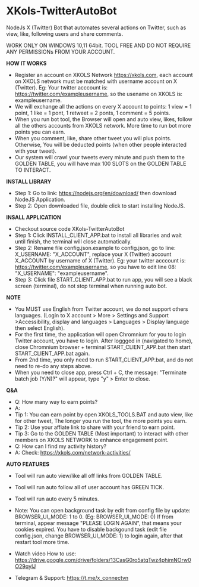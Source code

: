 # XKols-TwitterAutoBot
NodeJs X (Twitter) Bot that automates several actions on Twitter, such as view, like, following users and share comments.

WORK ONLY ON WINDOWS 10,11 64bit. 
TOOL FREE AND DO NOT REQUIRE ANY PERMISSIONs FROM YOUR ACCOUNT.

**HOW IT WORKS**
- Register an account on XKOLS Network https://xkols.com, each account on XKOLS network must be matched with username account on X (Twitter).
Eg: Your twitter acccount is: https://twitter.com/exampleusername, so the usename on XKOLS is: exampleusername.
- We will exchange all the actions on every X account to points: 1 view = 1 point, 1 like = 1 pont, 1 retweet = 2 ponts, 1 comment = 5 points.
- When you run bot tool, the Browser will open and auto view, likes, follow all the others accounts from XKOLS network. More time to run bot more points you can earn.
- When you comment, like, share other tweet you will plus points. Otherwise, You will be deducted points (when other people interacted with your tweet).
- Our system will crawl your tweets every minute and push them to the GOLDEN TABLE, you will have max 100 SLOTS on the GOLDEN TABLE TO INTERACT.

**INSTALL LIBRARY**
- Step 1: Go to link: https://nodejs.org/en/download/ then download NodeJS Application.
- Step 2: Open downloaded file, double click to start installing NodeJS.

**INSALL APPLICATION**
- Checkout source code XKols-TwitterAutoBot
- Step 1: Click INSTALL_CLIENT_APP.bat to install all libraries and wait until finish, the terminal will close automatically.
- Step 2: Rename file config.json.example to config.json, go to line: X_USERNAME: "X_ACCOUNT", replace your X (Twitter) account X_ACCOUNT by username of X (Twitter). Eg: your twitter acccount is: https://twitter.com/exampleusername, so you have to edit line 08: "X_USERNAME": "exampleusername".
- Step 3: Click file START_CLIENT_APP.bat to run app, you will see a black screen (terminal), do not stop terminal when running auto bot.

**NOTE**
- You MUST use English from Twitter account, we do not support others languages. (Login to X account > More > Settings and Support >Accessibility, display and languages > Languages > Display language then select English).
- For the first time, the application will open Chromnium for you to login Twitter account, you have to login. After loggged in (navigated to home), close Chromnium browser + terminal START_CLIENT_APP.bat then start START_CLIENT_APP.bat again.
- From 2nd time, you only need to run START_CLIENT_APP.bat, and do not need to re-do any steps above.
- When you need to close app, press Ctrl + C, the message: "Terminate batch job (Y/N)?" will appear, type "y" > Enter to close.

**Q&A**
- Q: How many way to earn points?
- A: 
- Tip 1: You can earn point by open XKOLS_TOOLS.BAT and auto view, like for other tweet, The longer you run the tool, the more points you earn.
- Tip 2: Use your affiate link to share with your friend to earn point.  
- Tip 3: Go to the GOLDEN TABLE (Most important) to interact with other members on XKOLS NETWORK to enhance engagement point.
- Q: How can I find my activity history?
- A: Check: https://xkols.com/network-activities/

**AUTO FEATURES**

- Tool will run auto view/like all off links from GOLDEN TABLE.
- Tool will run auto follow all of user account has GREEN TICK.
- Tool will run auto every 5 minutes.
- Note: 
You can open background task by edit from config file by update: BROWSER_UI_MODE: 1 to 0. (Eg: BROWSER_UI_MODE: 0)
If from terminal, appear message "PLEASE LOGIN AGAIN", that means your cookies expired. You have to disable backgound task (edit file config.json, change BROWSER_UI_MODE: 1) to login again, after that restart tool more time.

- Watch video How to use: https://drive.google.com/drive/folders/13CasG0ro5atqTwz4phimNOrw0O29qylJ
- Telegram & Support: https://t.me/x_connectvn